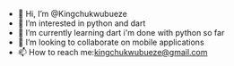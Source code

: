 - 👋 Hi, I’m @Kingchukwubueze
- 👀 I’m interested in python and dart 
- 🌱 I’m currently learning dart i'm done with python so far 
- 💞️ I’m looking to collaborate on mobile applications 
- 📫 How to reach me:kingchukwubueze@gmail.com

<!---
Kingchukwubueze/Kingchukwubueze is a ✨ special ✨ repository because its `README.md` (this file) appears on your GitHub profile.
You can click the Preview link to take a look at your changes.
--->
